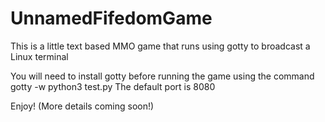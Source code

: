 # UnnamedFifedomGame
This is a little text based MMO game that runs using gotty to broadcast a Linux terminal

You will need to install gotty before running the game using the command gotty -w python3 test.py
The default port is 8080

Enjoy! (More details coming soon!)
